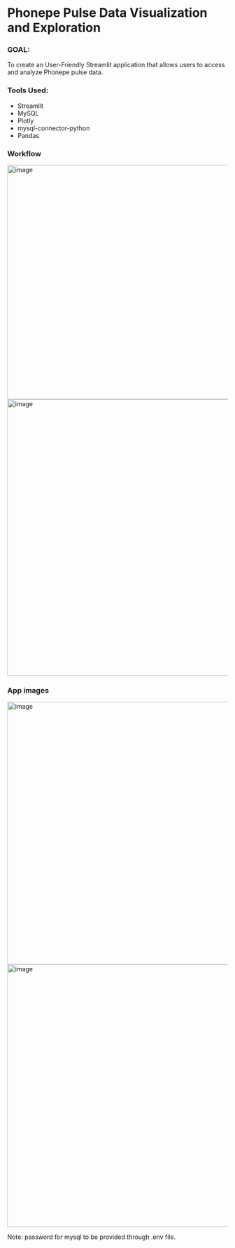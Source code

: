# Phonepe Pulse Data Visualization and Exploration

### GOAL:
To create an User-Friendly Streamlit application that allows users to access and analyze Phonepe pulse data.

### Tools Used: 
* Streamlit
* MySQL
* Plotly
* mysql-connector-python
* Pandas

### Workflow

<img width="535" alt="image" src="https://github.com/SharmilaAnanthasayanam/Phonepe-Project/assets/112562560/8163449f-b69f-4ce0-bc93-0fec08a773e4">


<img width="632" alt="image" src="https://github.com/SharmilaAnanthasayanam/Phonepe-Project/assets/112562560/78c09a4a-d8f6-4578-b492-5f28248852b0">

### App images
<img width="600" alt="image" src="https://github.com/SharmilaAnanthasayanam/Phonepe-Project/assets/112562560/988fe935-a2e7-45bc-8e73-1dbe5ab70a7c">


<img width="600" alt="image" src="https://github.com/SharmilaAnanthasayanam/Phonepe-Project/assets/112562560/7b9b954b-0126-483d-967c-65d3d9480a1e">


Note: password for mysql to be provided through .env file.

